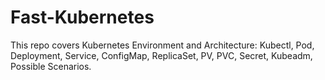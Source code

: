 # Fast-Kubernetes
This repo covers Kubernetes Environment and Architecture: Kubectl, Pod, Deployment, Service, ConfigMap, ReplicaSet, PV, PVC, Secret, Kubeadm, Possible Scenarios.
